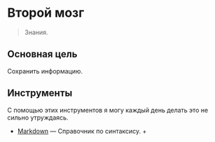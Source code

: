 
# Второй мозг

> Знания.

## Основная цель

Сохранить информацию.

## Инструменты

С помощью этих инструментов я могу каждый день делать это не сильно утруждаясь.

- [Markdown](https://www.markdownguide.org) — Справочник по синтаксису. + 
